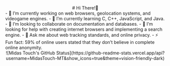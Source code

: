 <div align="center">
# Hi There!👋

<div align="left">
- 🔭 I’m currently working on web browsers, geolocation systems, and videogame engines.
- 🌱 I’m currently learning C, C++, JavaScript, and Java.
- 👯 I’m looking to collaborate on documentation and databases.
- 🤔 I’m looking for help with creating internet browsers and implementing a search engine.
- 💬 Ask me about web tracking standards, and online privacy.
- ⚡ Fun fact: 59% of online users stated that they don’t believe in complete online anonymity.

<div align="center">
![Midas Touch's GitHub Status](https://github-readme-stats.vercel.app/api?username=MidasTouch-MT&show_icons=true&theme=vision-friendly-dark)
